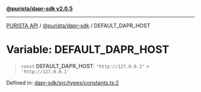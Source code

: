 [**@purista/dapr-sdk v2.0.5**](../README.md)

***

[PURISTA API](../../../packages.md) / [@purista/dapr-sdk](../README.md) / DEFAULT\_DAPR\_HOST

# Variable: DEFAULT\_DAPR\_HOST

> `const` **DEFAULT\_DAPR\_HOST**: `"http://127.0.0.1"` = `'http://127.0.0.1'`

Defined in: [dapr-sdk/src/types/constants.ts:2](https://github.com/puristajs/purista/blob/master/packages/dapr-sdk/src/types/constants.ts#L2)
